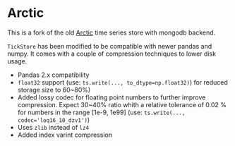 # Arctic

This is a fork of the old [Arctic](README-arctic.md) time series store with mongodb backend.

`TickStore` has been modified to be compatible with newer pandas and numpy.
It comes with a couple of compression techniques to lower disk usage.

* Pandas 2.x compatibility
* `float32` support (use: `ts.write(..., to_dtype=np.float32)`) for reduced storage size to 60~80%)
* Added lossy codec for floating point numbers to further improve compression. Expect 30~40% ratio whith a relative
  tolerance of 0.02 % for numbers in the range [1e-9, 1e99] (use: `ts.write(..., codec='loq16_10_dzv1')`)
* Uses `zlib` instead of `lz4`
* Added index varint compression


